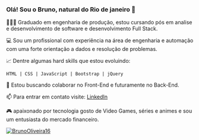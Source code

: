 ### Olá! Sou o Bruno, natural do Rio de janeiro 👋

👨🏻‍🎓 Graduado em engenharia de produção, estou cursando pós em analise e desenvolvimento de software e desenvolvimento Full Stack.

💻 Sou um profissional com experiência na área de engenharia e automação com uma forte orientação a dados e resolução de problemas.

📈 Dentre algumas hard skills que estou evoluindo:

    HTML | CSS | JavaScript | Bootstrap | jQuery


👯 Estou buscando colaborar no Front-End e futuramente no Back-End.

📫 Para entrar em contato visite: [LinkedIn](https://www.linkedin.com/in/bruno-oliveira1608/)

🎮 apaixonado por tecnologia gosto de Video Games, séries e animes e sou um entusiasta do mercado financeiro.

[![BrunoOliveira16](https://github-readme-stats.vercel.app/api?username=BrunoOliveira16&theme=default)](https://github.com/BrunoOliveira16/)

